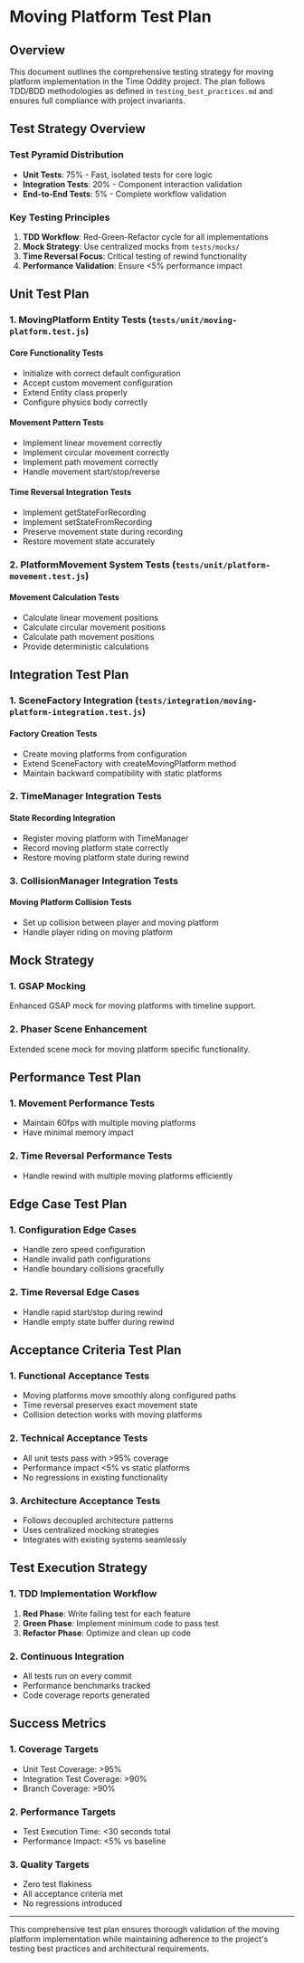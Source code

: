 # Moving Platform Test Plan

## Overview

This document outlines the comprehensive testing strategy for moving platform implementation in the Time Oddity project. The plan follows TDD/BDD methodologies as defined in `testing_best_practices.md` and ensures full compliance with project invariants.

## Test Strategy Overview

### Test Pyramid Distribution
- **Unit Tests**: 75% - Fast, isolated tests for core logic
- **Integration Tests**: 20% - Component interaction validation
- **End-to-End Tests**: 5% - Complete workflow validation

### Key Testing Principles
1. **TDD Workflow**: Red-Green-Refactor cycle for all implementations
2. **Mock Strategy**: Use centralized mocks from `tests/mocks/`
3. **Time Reversal Focus**: Critical testing of rewind functionality
4. **Performance Validation**: Ensure <5% performance impact

## Unit Test Plan

### 1. MovingPlatform Entity Tests (`tests/unit/moving-platform.test.js`)

#### Core Functionality Tests
- Initialize with correct default configuration
- Accept custom movement configuration
- Extend Entity class properly
- Configure physics body correctly

#### Movement Pattern Tests
- Implement linear movement correctly
- Implement circular movement correctly  
- Implement path movement correctly
- Handle movement start/stop/reverse

#### Time Reversal Integration Tests
- Implement getStateForRecording
- Implement setStateFromRecording
- Preserve movement state during recording
- Restore movement state accurately

### 2. PlatformMovement System Tests (`tests/unit/platform-movement.test.js`)

#### Movement Calculation Tests
- Calculate linear movement positions
- Calculate circular movement positions
- Calculate path movement positions
- Provide deterministic calculations

## Integration Test Plan

### 1. SceneFactory Integration (`tests/integration/moving-platform-integration.test.js`)

#### Factory Creation Tests
- Create moving platforms from configuration
- Extend SceneFactory with createMovingPlatform method
- Maintain backward compatibility with static platforms

### 2. TimeManager Integration Tests

#### State Recording Integration
- Register moving platform with TimeManager
- Record moving platform state correctly
- Restore moving platform state during rewind

### 3. CollisionManager Integration Tests

#### Moving Platform Collision Tests
- Set up collision between player and moving platform
- Handle player riding on moving platform

## Mock Strategy

### 1. GSAP Mocking
Enhanced GSAP mock for moving platforms with timeline support.

### 2. Phaser Scene Enhancement
Extended scene mock for moving platform specific functionality.

## Performance Test Plan

### 1. Movement Performance Tests
- Maintain 60fps with multiple moving platforms
- Have minimal memory impact

### 2. Time Reversal Performance Tests
- Handle rewind with multiple moving platforms efficiently

## Edge Case Test Plan

### 1. Configuration Edge Cases
- Handle zero speed configuration
- Handle invalid path configurations
- Handle boundary collisions gracefully

### 2. Time Reversal Edge Cases
- Handle rapid start/stop during rewind
- Handle empty state buffer during rewind

## Acceptance Criteria Test Plan

### 1. Functional Acceptance Tests
- Moving platforms move smoothly along configured paths
- Time reversal preserves exact movement state
- Collision detection works with moving platforms

### 2. Technical Acceptance Tests
- All unit tests pass with >95% coverage
- Performance impact <5% vs static platforms
- No regressions in existing functionality

### 3. Architecture Acceptance Tests
- Follows decoupled architecture patterns
- Uses centralized mocking strategies
- Integrates with existing systems seamlessly

## Test Execution Strategy

### 1. TDD Implementation Workflow
1. **Red Phase**: Write failing test for each feature
2. **Green Phase**: Implement minimum code to pass test
3. **Refactor Phase**: Optimize and clean up code

### 2. Continuous Integration
- All tests run on every commit
- Performance benchmarks tracked
- Code coverage reports generated

## Success Metrics

### 1. Coverage Targets
- Unit Test Coverage: >95%
- Integration Test Coverage: >90%
- Branch Coverage: >90%

### 2. Performance Targets
- Test Execution Time: <30 seconds total
- Performance Impact: <5% vs baseline

### 3. Quality Targets
- Zero test flakiness
- All acceptance criteria met
- No regressions introduced

---

This comprehensive test plan ensures thorough validation of the moving platform implementation while maintaining adherence to the project's testing best practices and architectural requirements. 
